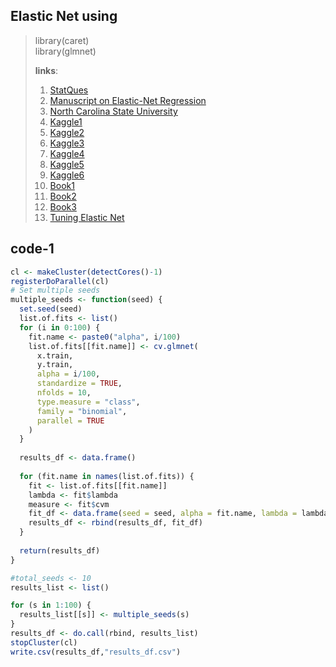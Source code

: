 ## Elastic Net using 
> library(caret) </br>
> library(glmnet)
>  
> **links**:
> 1.  [StatQues](https://github.com/StatQuest/ridge_lasso_elastic_net_demo/blob/master/ridge_lass_elastic_net_demo.R)
> 2.  [Manuscript on Elastic-Net Regression](https://hastie.su.domains/Papers/B67.2%20(2005)%20301-320%20Zou%20&%20Hastie.pdf)
> 3.  [North Carolina State University](https://www4.stat.ncsu.edu/~post/josh/LASSO_Ridge_Elastic_Net_-_Examples.html)
> 4.  [Kaggle1](https://www.kaggle.com/code/dpintaric/loan-prediction-elastic-net-logistic-regression)
> 5.  [Kaggle2](https://www.kaggle.com/code/stephenreed/lab-5-ridge-lasso-and-elasticnet-regressions)
> 6.  [Kaggle3](https://www.kaggle.com/code/kiyoung1027/linear-model-mlr-lasso-ridge-and-elastic-net/report)
> 7.  [Kaggle4](https://www.kaggle.com/code/jfeng1023/using-elastic-net-to-select-variables)
> 8.  [Kaggle5](https://www.kaggle.com/code/deepakkumargunjetti/introduction-to-elastic-net-regression)
> 9.  [Kaggle6](https://www.kaggle.com/code/uocoeeds/building-a-regression-model-with-elastic-net)
> 10.  [Book1](https://bradleyboehmke.github.io/HOML/regularized-regression.html)
> 11.  [Book2](https://scientistcafe.com/ids/r/ch10)
> 12.  [Book3](https://bookdown.org/ndirienzo/ista_321_data_mining/regularization.html)
> 13.  [Tuning Elastic Net](https://markvandewielblog.wordpress.com/2022/09/02/sparsity-can-not-be-estimated-why-tuning-the-elastic-net-is-hard/)

## code-1

```R
cl <- makeCluster(detectCores()-1)
registerDoParallel(cl)
# Set multiple seeds
multiple_seeds <- function(seed) {
  set.seed(seed)
  list.of.fits <- list()
  for (i in 0:100) {
    fit.name <- paste0("alpha", i/100)
    list.of.fits[[fit.name]] <- cv.glmnet(
      x.train,
      y.train,
      alpha = i/100,
      standardize = TRUE,
      nfolds = 10,
      type.measure = "class",
      family = "binomial",
      parallel = TRUE
    )
  }
  
  results_df <- data.frame()
  
  for (fit.name in names(list.of.fits)) {
    fit <- list.of.fits[[fit.name]]
    lambda <- fit$lambda
    measure <- fit$cvm
    fit_df <- data.frame(seed = seed, alpha = fit.name, lambda = lambda, measure = measure)
    results_df <- rbind(results_df, fit_df)
  }
  
  return(results_df)
}

#total_seeds <- 10
results_list <- list()

for (s in 1:100) {
  results_list[[s]] <- multiple_seeds(s)
}
results_df <- do.call(rbind, results_list)
stopCluster(cl)
write.csv(results_df,"results_df.csv")
```

